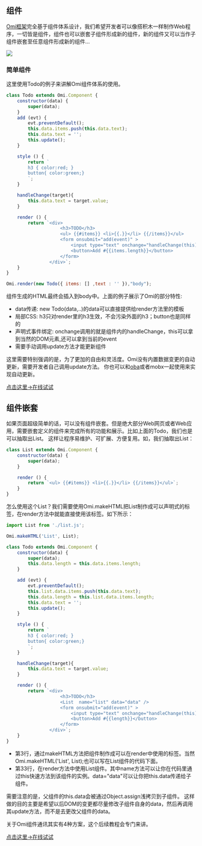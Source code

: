 <h2 id="组件">组件</h2>

[Omi框架](https://github.com/AlloyTeam/omi)完全基于组件体系设计，我们希望开发者可以像搭积木一样制作Web程序，一切皆是组件，组件也可以嵌套子组件形成新的组件，新的组件又可以当作子组件嵌套至任意组件形成新的组件...

![](http://images2015.cnblogs.com/blog/105416/201702/105416-20170210093427338-1536910080.png)

### 简单组件

这里使用Todo的例子来讲解Omi组件体系的使用。

```js
class Todo extends Omi.Component {
    constructor(data) {
        super(data);
    }
    add (evt) {
        evt.preventDefault();
        this.data.items.push(this.data.text);
        this.data.text = '';
        this.update();
    }

    style () {
        return `
        h3 { color:red; }
        button{ color:green;}
        `;
    }

    handleChange(target){
        this.data.text = target.value;
    }

    render () {
        return `<div>
                    <h3>TODO</h3>
                    <ul> {{#items}} <li>{{.}}</li> {{/items}}</ul>
                    <form onsubmit="add(event)" >
                        <input type="text" onchange="handleChange(this)"  value="{{text}}"  />
                        <button>Add #{{items.length}}</button>
                    </form>
                </div>`;
    }
}

Omi.render(new Todo({ items: [] ,text : '' }),"body");
```

组件生成的HTML最终会插入到body中。上面的例子展示了Omi的部分特性:

- data传递: new Todo(data,..)的data可以直接提供给render方法里的模板
- 局部CSS: h3只对render里的h3生效，不会污染外面的h3；button也是同样的
- 声明式事件绑定: onchange调用的就是组件内的handleChange，this可以拿到当然的DOM元素,还可以拿到当前的event
- 需要手动调用update方法才能更新组件

这里需要特别强调的是，为了更加的自由和灵活度。Omi没有内置数据变更的自动更新，需要开发者自己调用update方法。
你也可以和[oba](https://github.com/dntzhang/oba)或者mobx一起使用来实现自动更新。

<a href="http://alloyteam.github.io/omi/website/redirect.html?type=todo" target="_blank">点击这里→在线试试</a>

## 组件嵌套

如果页面超级简单的话，可以没有组件嵌套。但是绝大部分Web网页或者Web应用，需要嵌套定义的组件来完成所有的功能和展示。比如上面的Todo，我们也是可以抽取出List。
这样让程序易维护、可扩展、方便复用。如，我们抽取出List：

```js
class List extends Omi.Component {
    constructor(data) {
        super(data);
    }

    render () {
        return `<ul> {{#items}} <li>{{.}}</li> {{/items}}</ul>`;
    }
}
```

怎么使用这个List？我们需要使用Omi.makeHTML把List制作成可以声明式的标签，在render方法中就能直接使用该标签。如下所示：

```js
import List from './list.js';

Omi.makeHTML('List', List);

class Todo extends Omi.Component {
    constructor(data) {
        super(data);
        this.data.length = this.data.items.length;
    }

    add (evt) {
        evt.preventDefault();
        this.list.data.items.push(this.data.text);
        this.data.length = this.list.data.items.length;
        this.data.text = '';
        this.update();
    }

    style () {
        return `
        h3 { color:red; }
        button{ color:green;}
        `;
    }

    handleChange(target){
        this.data.text = target.value;
    }

    render () {
        return `<div>
                    <h3>TODO</h3>
                    <List  name="list" data="data" />
                    <form onsubmit="add(event)" >
                        <input type="text" onchange="handleChange(this)"  value="{{text}}"  />
                        <button>Add #{{length}}</button>
                    </form>
                </div>`;
    }
}
```

* 第3行，通过makeHTML方法把组件制作成可以在render中使用的标签。当然Omi.makeHTML('List', List);也可以写在List组件的代码下面。
* 第33行，在render方法中使用List组件。其中name方法可以让你在代码里通过this快速方法到该组件的实例。data="data"可以让你把this.data传递给子组件。

需要注意的是，父组件的this.data会被通过Object.assign浅拷贝到子组件。
这样做的目的主要是希望以后DOM的变更都尽量修改子组件自身的data，然后再调用其update方法，而不是去更改父组件的data。

关于Omi组件通讯其实有4种方案，这个后续教程会专门来讲。

<a href="http://alloyteam.github.io/omi/website/redirect.html?type=todo_nest" target="_blank">点击这里→在线试试</a>
